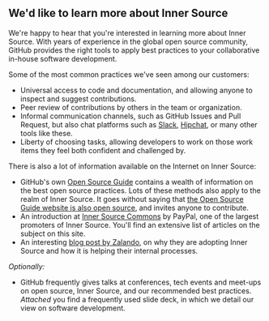 ## We'd like to learn more about Inner Source

 We're happy to hear that you're interested in learning more about Inner Source. With years of experience in the global open source community, GitHub provides the right tools to apply best practices to your collaborative in-house software development.

 Some of the most common practices we've seen among our customers:

 - Universal access to code and documentation, and allowing anyone to inspect and suggest contributions.
 - Peer review of contributions by others in the team or organization.
 - Informal communication channels, such as GitHub Issues and Pull Request, but also chat platforms such as [Slack](https://github.com/integrations/slack), [Hipchat](https://github.com/integrations/hipchat), or many other tools like these.
 - Liberty of choosing tasks, allowing developers to work on those work items they feel both confident and challenged by.

 There is also a lot of information available on the Internet on Inner Source:

 - GitHub's own [Open Source Guide](https://opensource.guide/) contains a wealth of information on the best open source practices. Lots of these methods also apply to the realm of Inner Source. It goes without saying that [the Open Source Guide website is also open source](https://github.com/github/open-source-guide#open-source-guides), and invites anyone to contribute.
 - An introduction at [Inner Source Commons](https://paypal.github.io/InnerSourceCommons/) by PayPal, one of the largest promoters of Inner Source. You'll find an extensive list of articles on the subject on this site.
 - An interesting [blog post by Zalando](https://tech.zalando.com/blog/how-innersource-bolstered-integration-for-local-order-fulfillment/), on why they are adopting Inner Source and how it is helping their internal processes.

 *Optionally:*

 - GitHub frequently gives talks at conferences, tech events and meet-ups on open source, Inner Source, and our recommended best practices. _*Attached*_ you find a frequently used slide deck, in which we detail our view on software development.
